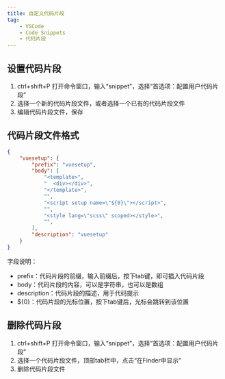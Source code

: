 ```yaml
---
title: 自定义代码片段
tag:
    - VSCode
    - Code Snippets
    - 代码片段
---
```


## 设置代码片段

1. ctrl+shift+P 打开命令窗口，输入“snippet”，选择“首选项：配置用户代码片段”
2. 选择一个新的代码片段文件，或者选择一个已有的代码片段文件
3. 编辑代码片段文件，保存

## 代码片段文件格式

```json
{
    "vuesetup": {
		"prefix": "vuesetup",
		"body": [
			"<template>",
			"  <div></div>",
			"</template>",
			"",
			"<script setup name=\"${0}\"></script>",
			"",
			"<style lang=\"scss\" scoped></style>",
			"",
		],
		"description": "vuesetup"
	}
}
```

字段说明：

- prefix：代码片段的前缀，输入前缀后，按下tab键，即可插入代码片段
- body：代码片段的内容，可以是字符串，也可以是数组
- description：代码片段的描述，用于代码提示
- ${0}：代码片段的光标位置，按下tab键后，光标会跳转到该位置

## 删除代码片段

1. ctrl+shift+P 打开命令窗口，输入“snippet”，选择“首选项：配置用户代码片段”
2. 选择一个代码片段文件，顶部tab栏中，点击“在Finder中显示”
3. 删除代码片段文件
